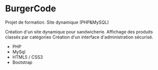 # BurgerCode
Projet de formation. Site dynamique (PHP&amp;MySQL)

Création d'un site dynamique pour sandwicherie.
Affichage des produits classés par catégories
Création d'un interface d'administration sécurisé.
- PHP
- MySql
- HTML5 / CSS3
- Bootstrap
